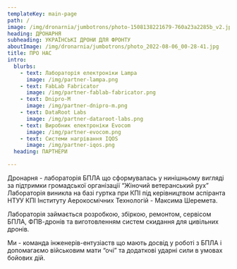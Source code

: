 ```yaml
---
templateKey: main-page
path: /
image: /img/dronarnia/jumbotrons/photo-1508138221679-760a23a2285b_v2.jpg
heading: ДРОНАРНЯ
subheading: УКРАЇНСЬКІ ДРОНИ ДЛЯ ФРОНТУ
aboutImage: /img/dronarnia/jumbotrons/photo_2022-08-06_00-28-41.jpg
title: ПРО НАС
intro:
  blurbs:
    - text: Лабораторія електроніки Lampa
      image: /img/partner-lampa.png
    - text: FabLab Fabricator
      image: /img/partner-fablab-fabricator.png
    - text: Dnipro-M
      image: /img/partner-dnipro-m.png
    - text: DataRoot Labs
      image: /img/partner-dataroot-labs.png
    - text: Виробник електроніки Evocom  
      image: /img/partner-evocom.png
    - text: Системи нагрівання IQOS  
      image: /img/partner-iqos.png
  heading: ПАРТНЕРИ

---
```


<!-- <p><img src="/img/dronarnia/logo/dronarnia_logo_ua.svg" alt="Dronarnia Logo" width="200"/></p> -->

Дронарня - лабораторія БПЛА що сформувалась у нинішньому вигляді за підтримки громадської організації “Жіночий ветеранський рух” Лабораторія виникла на базі гуртка при КПІ під керівництвом аспіранта НТУУ КПІ Інституту Аерокосмічних Технологій - Максима Шеремета.

Лабораторія займається розробкою, збіркою, ремонтом, сервісом БПЛА, ФПВ-дронів та виготовленням систем скидання для цивільних дронів.

Ми - команда інженерів-ентузіаств що мають досвід у роботі з БПЛА і допомагаємо військовим мати “очі” та додаткові ударні сили в умовах бойових дій.
